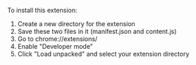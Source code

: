 To install this extension:

1. Create a new directory for the extension
2. Save these two files in it (manifest.json and content.js)
3. Go to chrome://extensions/
4. Enable "Developer mode"
5. Click "Load unpacked" and select your extension directory
